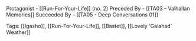 Protagonist - [[Run-For-Your-Life]] (no. 2)
Preceded By - [[TA03 - Valhallan Memories]]
Succeeded By - [[TA05 - Deep Conversations 01]]

Tags: [[Igasho]], [[Run-For-Your-Life]], [[Bastet]], [[Lovely 'Galahad' Weather]]